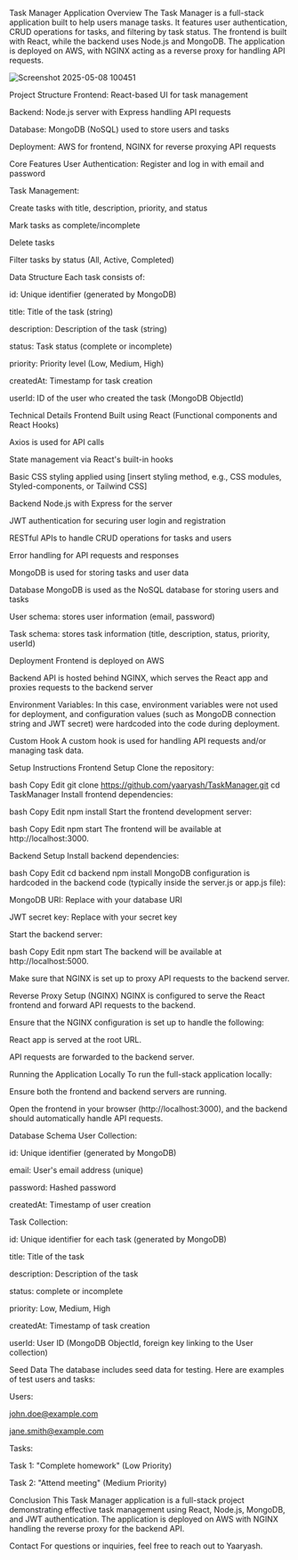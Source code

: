 Task Manager Application
Overview
The Task Manager is a full-stack application built to help users manage tasks. It features user authentication, CRUD operations for tasks, and filtering by task status. The frontend is built with React, while the backend uses Node.js and MongoDB. The application is deployed on AWS, with NGINX acting as a reverse proxy for handling API requests.

![Screenshot 2025-05-08 100451](https://github.com/user-attachments/assets/55fec9fd-ae56-42db-ad6f-0284365d73e0)


Project Structure
Frontend: React-based UI for task management

Backend: Node.js server with Express handling API requests

Database: MongoDB (NoSQL) used to store users and tasks

Deployment: AWS for frontend, NGINX for reverse proxying API requests

Core Features
User Authentication: Register and log in with email and password

Task Management:

Create tasks with title, description, priority, and status

Mark tasks as complete/incomplete

Delete tasks

Filter tasks by status (All, Active, Completed)

Data Structure
Each task consists of:

id: Unique identifier (generated by MongoDB)

title: Title of the task (string)

description: Description of the task (string)

status: Task status (complete or incomplete)

priority: Priority level (Low, Medium, High)

createdAt: Timestamp for task creation

userId: ID of the user who created the task (MongoDB ObjectId)

Technical Details
Frontend
Built using React (Functional components and React Hooks)

Axios is used for API calls

State management via React's built-in hooks

Basic CSS styling applied using [insert styling method, e.g., CSS modules, Styled-components, or Tailwind CSS]

Backend
Node.js with Express for the server

JWT authentication for securing user login and registration

RESTful APIs to handle CRUD operations for tasks and users

Error handling for API requests and responses

MongoDB is used for storing tasks and user data

Database
MongoDB is used as the NoSQL database for storing users and tasks

User schema: stores user information (email, password)

Task schema: stores task information (title, description, status, priority, userId)

Deployment
Frontend is deployed on AWS

Backend API is hosted behind NGINX, which serves the React app and proxies requests to the backend server

Environment Variables: In this case, environment variables were not used for deployment, and configuration values (such as MongoDB connection string and JWT secret) were hardcoded into the code during deployment.

Custom Hook
A custom hook is used for handling API requests and/or managing task data.

Setup Instructions
Frontend Setup
Clone the repository:

bash
Copy
Edit
git clone https://github.com/yaaryash/TaskManager.git
cd TaskManager
Install frontend dependencies:

bash
Copy
Edit
npm install
Start the frontend development server:

bash
Copy
Edit
npm start
The frontend will be available at http://localhost:3000.

Backend Setup
Install backend dependencies:

bash
Copy
Edit
cd backend
npm install
MongoDB configuration is hardcoded in the backend code (typically inside the server.js or app.js file):

MongoDB URI: Replace with your database URI

JWT secret key: Replace with your secret key

Start the backend server:

bash
Copy
Edit
npm start
The backend will be available at http://localhost:5000.

Make sure that NGINX is set up to proxy API requests to the backend server.

Reverse Proxy Setup (NGINX)
NGINX is configured to serve the React frontend and forward API requests to the backend.

Ensure that the NGINX configuration is set up to handle the following:

React app is served at the root URL.

API requests are forwarded to the backend server.

Running the Application Locally
To run the full-stack application locally:

Ensure both the frontend and backend servers are running.

Open the frontend in your browser (http://localhost:3000), and the backend should automatically handle API requests.

Database Schema
User Collection:

id: Unique identifier (generated by MongoDB)

email: User's email address (unique)

password: Hashed password

createdAt: Timestamp of user creation

Task Collection:

id: Unique identifier for each task (generated by MongoDB)

title: Title of the task

description: Description of the task

status: complete or incomplete

priority: Low, Medium, High

createdAt: Timestamp of task creation

userId: User ID (MongoDB ObjectId, foreign key linking to the User collection)

Seed Data
The database includes seed data for testing. Here are examples of test users and tasks:

Users:

john.doe@example.com

jane.smith@example.com

Tasks:

Task 1: "Complete homework" (Low Priority)

Task 2: "Attend meeting" (Medium Priority)

Conclusion
This Task Manager application is a full-stack project demonstrating effective task management using React, Node.js, MongoDB, and JWT authentication. The application is deployed on AWS with NGINX handling the reverse proxy for the backend API.

Contact
For questions or inquiries, feel free to reach out to Yaaryash.
